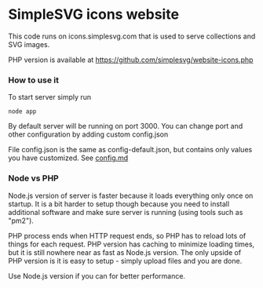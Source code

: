 # SimpleSVG icons website

This code runs on icons.simplesvg.com that is used to serve collections and SVG images.

PHP version is available at https://github.com/simplesvg/website-icons.php


### How to use it

To start server simply run

```
node app
```

By default server will be running on port 3000. You can change port and other configuration by adding custom config.json

File config.json is the same as config-default.json, but contains only values you have customized. See [config.md](config.md)


### Node vs PHP

Node.js version of server is faster because it loads everything only once on startup. It is a bit harder to setup though because you need to install additional software and make sure server is running (using tools such as "pm2").

PHP process ends when HTTP request ends, so PHP has to reload lots of things for each request. PHP version has caching to minimize loading times, but it is still nowhere near as fast as Node.js version. The only upside of PHP version is it is easy to setup - simply upload files and you are done.

Use Node.js version if you can for better performance.
